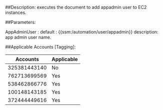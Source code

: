 ##Description: executes the document to add appadmin user to EC2 instances.

##Parameters:

AppAdminUser : default : {{ssm:/automation/user/appadmin}} description: app admin user name.


##Applicable Accounts [Tagging]:

|Accounts   | Applicable  |
| ------------ | ------------ |
| 325381443140  | No |
| 762713699569  | Yes |
| 538462866776  | Yes |
| 100148143185  | Yes |
| 372444449616  | Yes |
